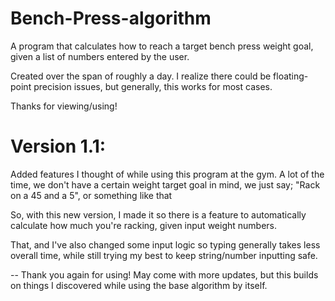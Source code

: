 # Bench-Press-algorithm
A program that calculates how to reach a target bench press weight goal, given a list of numbers entered by the user.

Created over the span of roughly a day. I realize there could be floating-point precision issues, but generally, this works for most cases.

Thanks for viewing/using!


# Version 1.1:

Added features I thought of while using this program at the gym.
A lot of the time, we don't have a certain weight target goal in mind, we just say;
"Rack on a 45 and a 5", or something like that

So, with this new version, I made it so there is a feature to automatically calculate how much you're racking,
given input weight numbers.

That, and I've also changed some input logic so typing generally takes less overall time, while still trying
my best to keep string/number inputting safe.


-- Thank you again for using! May come with more updates, but this builds on things I discovered while using the base algorithm by itself.
